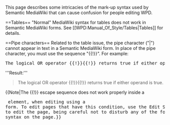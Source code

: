 This page describes some intricacies of the mark-up syntax used by Semantic MediaWiki that can cause confusion for people editing WPD.

==Tables==
"Normal" MediaWiki syntax for tables does not work in Semantic MediaWiki forms. See [[WPD:Manual_Of_Style/Tables|Tables]] for details.

==Pipe characters==
Related to the table issue, the pipe character ("|") cannot appear in text in a Semantic MediaWiki form. In place of the pipe character, you must use the sequence "{{!}}". For example:

<pre>
The logical OR operator {{!}}{{!}} returns true if either operand is true.
</pre>
'''Result:'''
<blockquote>
The logical OR operator {{!}}{{!}} returns true if either operand is true.
</blockquote>

{{Note|The <nowiki>{{!}}</nowiki> escape sequence does not work properly inside a <nowiki><pre></nowiki> element, when editing using a form. To edit pages that have this condition, use the Edit Source link to edit the page, being careful not to disturb any of the form-related syntax on the page.}}
